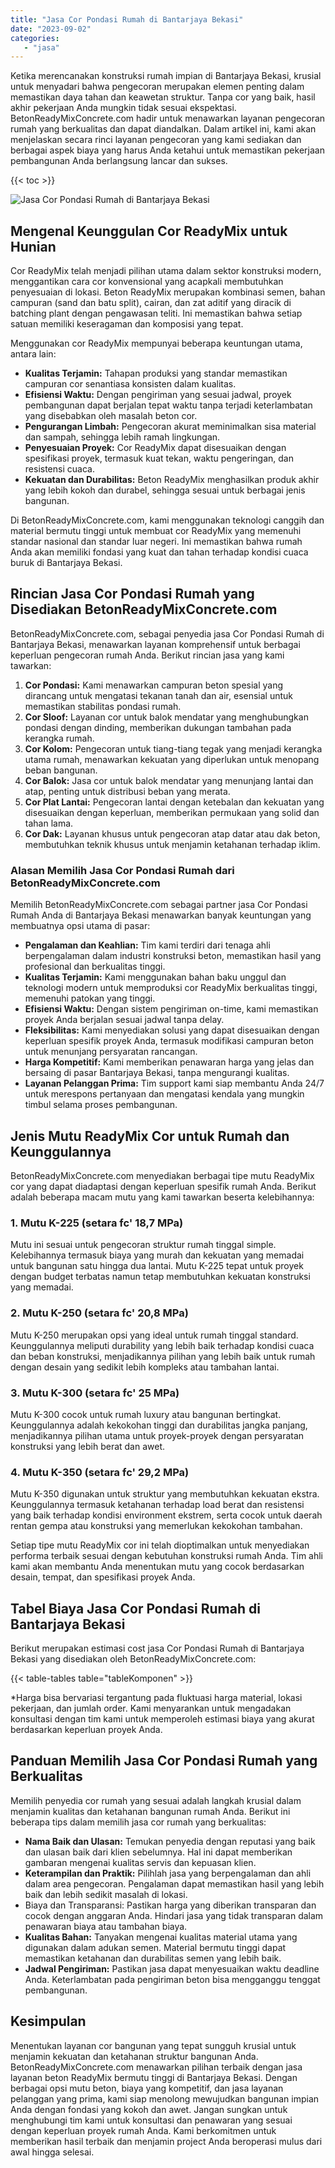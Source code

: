 ```yaml
---
title: "Jasa Cor Pondasi Rumah di Bantarjaya Bekasi"
date: "2023-09-02"
categories: 
   - "jasa"
---
```


Ketika merencanakan konstruksi rumah impian di Bantarjaya Bekasi, krusial untuk menyadari bahwa pengecoran merupakan elemen penting dalam memastikan daya tahan dan keawetan struktur. Tanpa cor yang baik, hasil akhir pekerjaan Anda mungkin tidak sesuai ekspektasi. BetonReadyMixConcrete.com hadir untuk menawarkan layanan pengecoran rumah yang berkualitas dan dapat diandalkan. Dalam artikel ini, kami akan menjelaskan secara rinci layanan pengecoran yang kami sediakan dan berbagai aspek biaya yang harus Anda ketahui untuk memastikan pekerjaan pembangunan Anda berlangsung lancar dan sukses.

{{< toc >}}

![Jasa Cor Pondasi Rumah di Bantarjaya Bekasi](https://betoncor8.github.io/cor/harga-beton-readymix-concrete%20(23).png)

## Mengenal Keunggulan Cor ReadyMix untuk Hunian

Cor ReadyMix telah menjadi pilihan utama dalam sektor konstruksi modern, menggantikan cara cor konvensional yang acapkali membutuhkan penyesuaian di lokasi. Beton ReadyMix merupakan kombinasi semen, bahan campuran (sand dan batu split), cairan, dan zat aditif yang diracik di batching plant dengan pengawasan teliti. Ini memastikan bahwa setiap satuan memiliki keseragaman dan komposisi yang tepat.

Menggunakan cor ReadyMix mempunyai beberapa keuntungan utama, antara lain:

- **Kualitas Terjamin:** Tahapan produksi yang standar memastikan campuran cor senantiasa konsisten dalam kualitas.
- **Efisiensi Waktu:** Dengan pengiriman yang sesuai jadwal, proyek pembangunan dapat berjalan tepat waktu tanpa terjadi keterlambatan yang disebabkan oleh masalah beton cor.
- **Pengurangan Limbah:** Pengecoran akurat meminimalkan sisa material dan sampah, sehingga lebih ramah lingkungan.
- **Penyesuaian Proyek:** Cor ReadyMix dapat disesuaikan dengan spesifikasi proyek, termasuk kuat tekan, waktu pengeringan, dan resistensi cuaca.
- **Kekuatan dan Durabilitas:** Beton ReadyMix menghasilkan produk akhir yang lebih kokoh dan durabel, sehingga sesuai untuk berbagai jenis bangunan.

Di BetonReadyMixConcrete.com, kami menggunakan teknologi canggih dan material bermutu tinggi untuk membuat cor ReadyMix yang memenuhi standar nasional dan standar luar negeri. Ini memastikan bahwa rumah Anda akan memiliki fondasi yang kuat dan tahan terhadap kondisi cuaca buruk di Bantarjaya Bekasi.

## Rincian Jasa Cor Pondasi Rumah yang Disediakan BetonReadyMixConcrete.com

BetonReadyMixConcrete.com, sebagai penyedia jasa Cor Pondasi Rumah di Bantarjaya Bekasi, menawarkan layanan komprehensif untuk berbagai keperluan pengecoran rumah Anda. Berikut rincian jasa yang kami tawarkan:

1. **Cor Pondasi:** Kami menawarkan campuran beton spesial yang dirancang untuk mengatasi tekanan tanah dan air, esensial untuk memastikan stabilitas pondasi rumah.
2. **Cor Sloof:** Layanan cor untuk balok mendatar yang menghubungkan pondasi dengan dinding, memberikan dukungan tambahan pada kerangka rumah.
3. **Cor Kolom:** Pengecoran untuk tiang-tiang tegak yang menjadi kerangka utama rumah, menawarkan kekuatan yang diperlukan untuk menopang beban bangunan.
4. **Cor Balok:** Jasa cor untuk balok mendatar yang menunjang lantai dan atap, penting untuk distribusi beban yang merata.
5. **Cor Plat Lantai:** Pengecoran lantai dengan ketebalan dan kekuatan yang disesuaikan dengan keperluan, memberikan permukaan yang solid dan tahan lama.
6. **Cor Dak:** Layanan khusus untuk pengecoran atap datar atau dak beton, membutuhkan teknik khusus untuk menjamin ketahanan terhadap iklim.

### Alasan Memilih Jasa Cor Pondasi Rumah dari BetonReadyMixConcrete.com

Memilih BetonReadyMixConcrete.com sebagai partner jasa Cor Pondasi Rumah Anda di Bantarjaya Bekasi menawarkan banyak keuntungan yang membuatnya opsi utama di pasar:

- **Pengalaman dan Keahlian:** Tim kami terdiri dari tenaga ahli berpengalaman dalam industri konstruksi beton, memastikan hasil yang profesional dan berkualitas tinggi.
- **Kualitas Terjamin:** Kami menggunakan bahan baku unggul dan teknologi modern untuk memproduksi cor ReadyMix berkualitas tinggi, memenuhi patokan yang tinggi.
- **Efisiensi Waktu:** Dengan sistem pengiriman on-time, kami memastikan proyek Anda berjalan sesuai jadwal tanpa delay.
- **Fleksibilitas:** Kami menyediakan solusi yang dapat disesuaikan dengan keperluan spesifik proyek Anda, termasuk modifikasi campuran beton untuk menunjang persyaratan rancangan.
- **Harga Kompetitif:** Kami memberikan penawaran harga yang jelas dan bersaing di pasar Bantarjaya Bekasi, tanpa mengurangi kualitas.
- **Layanan Pelanggan Prima:** Tim support kami siap membantu Anda 24/7 untuk merespons pertanyaan dan mengatasi kendala yang mungkin timbul selama proses pembangunan.

## Jenis Mutu ReadyMix Cor untuk Rumah dan Keunggulannya

BetonReadyMixConcrete.com menyediakan berbagai tipe mutu ReadyMix cor yang dapat diadaptasi dengan keperluan spesifik rumah Anda. Berikut adalah beberapa macam mutu yang kami tawarkan beserta kelebihannya:

### 1\. Mutu K-225 (setara fc' 18,7 MPa)

Mutu ini sesuai untuk pengecoran struktur rumah tinggal simple. Kelebihannya termasuk biaya yang murah dan kekuatan yang memadai untuk bangunan satu hingga dua lantai. Mutu K-225 tepat untuk proyek dengan budget terbatas namun tetap membutuhkan kekuatan konstruksi yang memadai.

### 2\. Mutu K-250 (setara fc' 20,8 MPa)

Mutu K-250 merupakan opsi yang ideal untuk rumah tinggal standard. Keunggulannya meliputi durability yang lebih baik terhadap kondisi cuaca dan beban konstruksi, menjadikannya pilihan yang lebih baik untuk rumah dengan desain yang sedikit lebih kompleks atau tambahan lantai.

### 3\. Mutu K-300 (setara fc' 25 MPa)

Mutu K-300 cocok untuk rumah luxury atau bangunan bertingkat. Keunggulannya adalah kekokohan tinggi dan durabilitas jangka panjang, menjadikannya pilihan utama untuk proyek-proyek dengan persyaratan konstruksi yang lebih berat dan awet.

### 4\. Mutu K-350 (setara fc' 29,2 MPa)

Mutu K-350 digunakan untuk struktur yang membutuhkan kekuatan ekstra. Keunggulannya termasuk ketahanan terhadap load berat dan resistensi yang baik terhadap kondisi environment ekstrem, serta cocok untuk daerah rentan gempa atau konstruksi yang memerlukan kekokohan tambahan.

Setiap tipe mutu ReadyMix cor ini telah dioptimalkan untuk menyediakan performa terbaik sesuai dengan kebutuhan konstruksi rumah Anda. Tim ahli kami akan membantu Anda menentukan mutu yang cocok berdasarkan desain, tempat, dan spesifikasi proyek Anda.

## Tabel Biaya Jasa Cor Pondasi Rumah di Bantarjaya Bekasi

Berikut merupakan estimasi cost jasa Cor Pondasi Rumah di Bantarjaya Bekasi yang disediakan oleh BetonReadyMixConcrete.com:

{{< table-tables table="tableKomponen" >}}

\*Harga bisa bervariasi tergantung pada fluktuasi harga material, lokasi pekerjaan, dan jumlah order. Kami menyarankan untuk mengadakan konsultasi dengan tim kami untuk memperoleh estimasi biaya yang akurat berdasarkan keperluan proyek Anda.

## Panduan Memilih Jasa Cor Pondasi Rumah yang Berkualitas

Memilih penyedia cor rumah yang sesuai adalah langkah krusial dalam menjamin kualitas dan ketahanan bangunan rumah Anda. Berikut ini beberapa tips dalam memilih jasa cor rumah yang berkualitas:

- **Nama Baik dan Ulasan:** Temukan penyedia dengan reputasi yang baik dan ulasan baik dari klien sebelumnya. Hal ini dapat memberikan gambaran mengenai kualitas servis dan kepuasan klien.
- **Keterampilan dan Praktik:** Pilihlah jasa yang berpengalaman dan ahli dalam area pengecoran. Pengalaman dapat memastikan hasil yang lebih baik dan lebih sedikit masalah di lokasi.
- Biaya dan Transparansi: Pastikan harga yang diberikan transparan dan cocok dengan anggaran Anda. Hindari jasa yang tidak transparan dalam penawaran biaya atau tambahan biaya.
- **Kualitas Bahan:** Tanyakan mengenai kualitas material utama yang digunakan dalam adukan semen. Material bermutu tinggi dapat memastikan ketahanan dan durabilitas semen yang lebih baik.
- **Jadwal Pengiriman:** Pastikan jasa dapat menyesuaikan waktu deadline Anda. Keterlambatan pada pengiriman beton bisa mengganggu tenggat pembangunan.

## Kesimpulan

Menentukan layanan cor bangunan yang tepat sungguh krusial untuk menjamin kekuatan dan ketahanan struktur bangunan Anda. BetonReadyMixConcrete.com menawarkan pilihan terbaik dengan jasa layanan beton ReadyMix bermutu tinggi di Bantarjaya Bekasi. Dengan berbagai opsi mutu beton, biaya yang kompetitif, dan jasa layanan pelanggan yang prima, kami siap menolong mewujudkan bangunan impian Anda dengan fondasi yang kokoh dan awet. Jangan sungkan untuk menghubungi tim kami untuk konsultasi dan penawaran yang sesuai dengan keperluan proyek rumah Anda. Kami berkomitmen untuk memberikan hasil terbaik dan menjamin project Anda beroperasi mulus dari awal hingga selesai.
